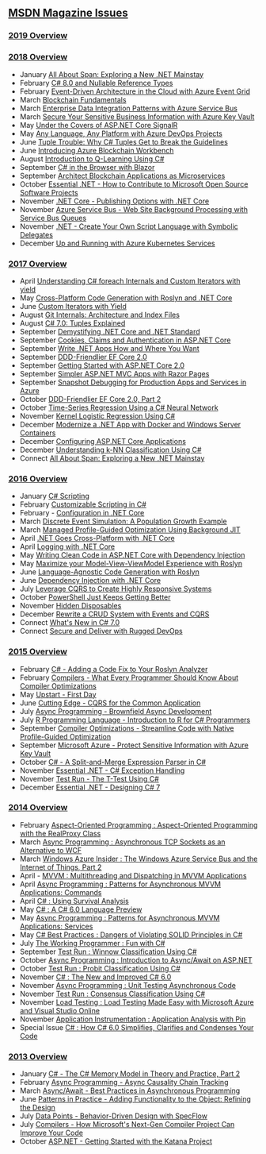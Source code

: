 ## [MSDN Magazine Issues](https://learn.microsoft.com/en-us/archive/msdn-magazine/msdn-magazine-issues)

### [2019 Overview](https://learn.microsoft.com/en-us/archive/msdn-magazine/2019/2019)


### [2018 Overview](https://learn.microsoft.com/en-us/archive/msdn-magazine/2018/2018)
- January [All About Span: Exploring a New .NET Mainstay](https://learn.microsoft.com/en-us/archive/msdn-magazine/2018/january/csharp-all-about-span-exploring-a-new-net-mainstay)
- February [C# 8.0 and Nullable Reference Types](https://learn.microsoft.com/en-us/archive/msdn-magazine/2018/february/essential-net-csharp-8-0-and-nullable-reference-types)
- February [Event-Driven Architecture in the Cloud with Azure Event Grid](https://learn.microsoft.com/en-us/archive/msdn-magazine/2018/february/azure-event-driven-architecture-in-the-cloud-with-azure-event-grid)
- March [Blockchain Fundamentals](https://learn.microsoft.com/en-us/archive/msdn-magazine/2018/march/blockchain-blockchain-fundamentals)
- March [Enterprise Data Integration Patterns with Azure Service Bus](https://learn.microsoft.com/en-us/archive/msdn-magazine/2018/march/azure-enterprise-data-integration-patterns-with-azure-service-bus)
- March [Secure Your Sensitive Business Information with Azure Key Vault](https://learn.microsoft.com/en-us/archive/msdn-magazine/2018/march/azure-secure-your-sensitive-business-information-with-azure-key-vault)
- May [Under the Covers of ASP.NET Core SignalR](https://learn.microsoft.com/en-us/archive/msdn-magazine/2018/may/cutting-edge-under-the-covers-of-asp-net-core-signalr)
- May [Any Language, Any Platform with Azure DevOps Projects](https://learn.microsoft.com/en-us/archive/msdn-magazine/2018/may/devops-any-language-any-platform-with-azure-devops-projects)
- June [Tuple Trouble: Why C# Tuples Get to Break the Guidelines](https://learn.microsoft.com/en-us/archive/msdn-magazine/2018/june/csharp-tuple-trouble-why-csharp-tuples-get-to-break-the-guidelines)
- June [Introducing Azure Blockchain Workbench](https://learn.microsoft.com/en-us/archive/msdn-magazine/2018/june/blockchain-introducing-azure-blockchain-workbench)
- August [Introduction to Q-Learning Using C#](https://learn.microsoft.com/en-us/archive/msdn-magazine/2018/august/test-run-introduction-to-q-learning-using-csharp)
- September [C# in the Browser with Blazor](https://learn.microsoft.com/en-us/archive/msdn-magazine/2018/september/web-development-csharp-in-the-browser-with-blazor)
- September [Architect Blockchain Applications as Microservices](https://learn.microsoft.com/en-us/archive/msdn-magazine/2018/september/microservices-architect-blockchain-applications-as-microservices)
- October [Essential .NET - How to Contribute to Microsoft Open Source Software Projects](https://learn.microsoft.com/en-us/archive/msdn-magazine/2018/october/essential-net-how-to-contribute-to-microsoft-open-source-software-projects)
- November [.NET Core - Publishing Options with .NET Core](https://learn.microsoft.com/en-us/archive/msdn-magazine/2018/november/net-core-publishing-options-with-net-core)
- November [Azure Service Bus - Web Site Background Processing with Service Bus Queues](https://learn.microsoft.com/en-us/archive/msdn-magazine/2018/november/azure-service-bus-web-site-background-processing-with-service-bus-queues)
- November [.NET - Create Your Own Script Language with Symbolic Delegates](https://learn.microsoft.com/en-us/archive/msdn-magazine/2018/november/net-create-your-own-script-language-with-symbolic-delegates)
- December [Up and Running with Azure Kubernetes Services](https://learn.microsoft.com/en-us/archive/msdn-magazine/2018/december/containers-up-and-running-with-azure-kubernetes-services)





### [2017 Overview](https://learn.microsoft.com/en-us/archive/msdn-magazine/2017/2017)
- April [Understanding C# foreach Internals and Custom Iterators with yield](https://learn.microsoft.com/en-us/archive/msdn-magazine/2017/april/essential-net-understanding-csharp-foreach-internals-and-custom-iterators-with-yield)
- May [Cross-Platform Code Generation with Roslyn and .NET Core](https://learn.microsoft.com/en-us/archive/msdn-magazine/2017/may/net-core-cross-platform-code-generation-with-roslyn-and-net-core)
- June [Custom Iterators with Yield](https://learn.microsoft.com/en-us/archive/msdn-magazine/2017/june/essential-net-custom-iterators-with-yield)
- August [Git Internals: Architecture and Index Files](https://learn.microsoft.com/en-us/archive/msdn-magazine/2017/august/devops-git-internals-architecture-and-index-files)
- August [C# 7.0: Tuples Explained](https://learn.microsoft.com/en-us/archive/msdn-magazine/2017/august/essential-net-csharp-7-0-tuples-explained)
- September [Demystifying .NET Core and .NET Standard](https://learn.microsoft.com/en-us/archive/msdn-magazine/2017/september/net-standard-demystifying-net-core-and-net-standard)
- September [Cookies, Claims and Authentication in ASP.NET Core](https://learn.microsoft.com/en-us/archive/msdn-magazine/2017/september/cutting-edge-cookies-claims-and-authentication-in-asp-net-core)
- September [Write .NET Apps How and Where You Want](https://learn.microsoft.com/en-us/archive/msdn-magazine/2017/september/net-core-write-net-apps-how-and-where-you-want)
- September [DDD-Friendlier EF Core 2.0](https://learn.microsoft.com/en-us/archive/msdn-magazine/2017/september/data-points-ddd-friendlier-ef-core-2-0)
- September [Getting Started with ASP.NET Core 2.0](https://learn.microsoft.com/en-us/archive/msdn-magazine/2017/september/asp-net-core-getting-started-with-asp-net-core-2-0)
- September [Simpler ASP.NET MVC Apps with Razor Pages](https://learn.microsoft.com/en-us/archive/msdn-magazine/2017/september/asp-net-core-simpler-asp-net-mvc-apps-with-razor-pages)
- September [Snapshot Debugging for Production Apps and Services in Azure](https://learn.microsoft.com/en-us/archive/msdn-magazine/2017/september/asp-net-core-snapshot-debugging-for-production-apps-and-services-in-azure)
- October [DDD-Friendlier EF Core 2.0, Part 2](https://learn.microsoft.com/en-us/archive/msdn-magazine/2017/october/data-points-ddd-friendlier-ef-core-2-0-part-2)
- October [Time-Series Regression Using a C# Neural Network](https://learn.microsoft.com/en-us/archive/msdn-magazine/2017/october/test-run-time-series-regression-using-a-csharp-neural-network)
- November [Kernel Logistic Regression Using C#](https://learn.microsoft.com/en-us/archive/msdn-magazine/2017/november/test-run-kernel-logistic-regression-using-csharp)
- December [Modernize a .NET App with Docker and Windows Server Containers](https://learn.microsoft.com/en-us/archive/msdn-magazine/2017/december/containers-modernize-a-net-app-with-docker-and-windows-server-containers)
- December [Configuring ASP.NET Core Applications](https://learn.microsoft.com/en-us/archive/msdn-magazine/2017/december/cutting-edge-configuring-asp-net-core-applications)
- December [Understanding k-NN Classification Using C#](https://learn.microsoft.com/en-us/archive/msdn-magazine/2017/december/test-run-understanding-k-nn-classification-using-csharp)
- Connect [All About Span: Exploring a New .NET Mainstay](https://learn.microsoft.com/en-us/archive/msdn-magazine/2017/connect/csharp-all-about-span-exploring-a-new-net-mainstay)




### [2016 Overview](https://learn.microsoft.com/en-us/archive/msdn-magazine/2016/msdn-magazine-issues-from-2016)
- January [C# Scripting](https://learn.microsoft.com/en-us/archive/msdn-magazine/2016/january/essential-net-csharp-scripting)
- February [Customizable Scripting in C#](https://learn.microsoft.com/en-us/archive/msdn-magazine/2016/february/csharp-customizable-scripting-in-csharp)
- February - [Configuration in .NET Core](https://learn.microsoft.com/en-us/archive/msdn-magazine/2016/february/essential-net-configuration-in-net-core)
- March [Discrete Event Simulation: A Population Growth Example](https://learn.microsoft.com/en-us/archive/msdn-magazine/2016/march/csharp-discrete-event-simulation-a-population-growth-example)
- March [Managed Profile-Guided Optimization Using Background JIT](https://learn.microsoft.com/en-us/archive/msdn-magazine/2016/march/compilers-managed-profile-guided-optimization-using-background-jit)
- April [.NET Goes Cross-Platform with .NET Core](https://learn.microsoft.com/en-us/archive/msdn-magazine/2016/april/net-core-net-goes-cross-platform-with-net-core)
- April [Logging with .NET Core](https://learn.microsoft.com/en-us/archive/msdn-magazine/2016/april/essential-net-logging-with-net-core)
- May [Writing Clean Code in ASP.NET Core with Dependency Injection](https://learn.microsoft.com/en-us/archive/msdn-magazine/2016/may/asp-net-writing-clean-code-in-asp-net-core-with-dependency-injection)
- May [Maximize your Model-View-ViewModel Experience with Roslyn](https://learn.microsoft.com/en-us/archive/msdn-magazine/2016/may/net-compiler-platform-maximize-your-model-view-viewmodel-experience-with-roslyn)
- June [Language-Agnostic Code Generation with Roslyn](https://learn.microsoft.com/en-us/archive/msdn-magazine/2016/june/net-compiler-platform-language-agnostic-code-generation-with-roslyn)
- June [Dependency Injection with .NET Core](https://learn.microsoft.com/en-us/archive/msdn-magazine/2016/june/essential-net-dependency-injection-with-net-core)
- July [Leverage CQRS to Create Highly Responsive Systems](https://learn.microsoft.com/en-us/archive/msdn-magazine/2016/july/cqrs-leverage-cqrs-to-create-highly-responsive-systems)
- October [PowerShell Just Keeps Getting Better](https://learn.microsoft.com/en-us/archive/msdn-magazine/2016/october/essential-net-powershell-just-keeps-getting-better)
- November [Hidden Disposables](https://learn.microsoft.com/en-us/archive/msdn-magazine/2016/november/net-framework-hidden-disposables)
- December [Rewrite a CRUD System with Events and CQRS](https://learn.microsoft.com/en-us/archive/msdn-magazine/2016/december/cutting-edge-rewrite-a-crud-system-with-events-and-cqrs)
- Connect [What's New in C# 7.0](https://learn.microsoft.com/en-us/archive/msdn-magazine/2016/connect/net-framework-what-s-new-in-csharp-7-0)
- Connect [Secure and Deliver with Rugged DevOps](https://learn.microsoft.com/en-us/archive/msdn-magazine/2016/connect/alm-and-devops-secure-and-deliver-with-rugged-devops)



### [2015 Overview](https://learn.microsoft.com/en-us/archive/msdn-magazine/2015/msdn-magazine-issues-from-2015)
- February [C# - Adding a Code Fix to Your Roslyn Analyzer](https://learn.microsoft.com/en-us/archive/msdn-magazine/2015/february/csharp-adding-a-code-fix-to-your-roslyn-analyzer)
- February [Compilers - What Every Programmer Should Know About Compiler Optimizations](https://learn.microsoft.com/en-us/archive/msdn-magazine/2015/february/compilers-what-every-programmer-should-know-about-compiler-optimizations)
- May [Upstart - First Day](https://learn.microsoft.com/en-us/archive/msdn-magazine/2015/may/upstart-first-day)
- June [Cutting Edge - CQRS for the Common Application](https://learn.microsoft.com/en-us/archive/msdn-magazine/2015/june/cutting-edge-cqrs-for-the-common-application)
- July [Async Programming - Brownfield Async Development](https://learn.microsoft.com/en-us/archive/msdn-magazine/2015/july/async-programming-brownfield-async-development)
- July [R Programming Language - Introduction to R for C# Programmers](https://learn.microsoft.com/en-us/archive/msdn-magazine/2015/july/r-programming-language-introduction-to-r-for-csharp-programmers)
- September [Compiler Optimizations - Streamline Code with Native Profile-Guided Optimization](https://learn.microsoft.com/en-us/archive/msdn-magazine/2015/september/compiler-optimizations-streamline-code-with-native-profile-guided-optimization)
- September [Microsoft Azure - Protect Sensitive Information with Azure Key Vault](https://learn.microsoft.com/en-us/archive/msdn-magazine/2015/september/microsoft-azure-protect-sensitive-information-with-azure-key-vault)
- October [C# - A Split-and-Merge Expression Parser in C#](https://learn.microsoft.com/en-us/archive/msdn-magazine/2015/october/csharp-a-split-and-merge-expression-parser-in-csharp)
- November [Essential .NET - C# Exception Handling](https://learn.microsoft.com/en-us/archive/msdn-magazine/2015/november/essential-net-csharp-exception-handling)
- November [Test Run - The T-Test Using C#](https://learn.microsoft.com/en-us/archive/msdn-magazine/2015/november/test-run-the-t-test-using-csharp)
- December [Essential .NET - Designing C# 7](https://learn.microsoft.com/en-us/archive/msdn-magazine/2015/december/essential-net-designing-csharp-7)



### [2014 Overview](https://learn.microsoft.com/en-us/archive/msdn-magazine/2014/msdn-magazine-issues-from-2014)
- February [Aspect-Oriented Programming : Aspect-Oriented Programming with the RealProxy Class](https://learn.microsoft.com/en-us/archive/msdn-magazine/2014/february/aspect-oriented-programming-aspect-oriented-programming-with-the-realproxy-class)
- March [Async Programming : Asynchronous TCP Sockets as an Alternative to WCF](https://learn.microsoft.com/en-us/archive/msdn-magazine/2014/march/async-programming-asynchronous-tcp-sockets-as-an-alternative-to-wcf)
- March [Windows Azure Insider : The Windows Azure Service Bus and the Internet of Things, Part 2](https://learn.microsoft.com/en-us/archive/msdn-magazine/2014/march/windows-azure-insider-the-windows-azure-service-bus-and-the-internet-of-things-part-2)
- April - [MVVM : Multithreading and Dispatching in MVVM Applications](https://learn.microsoft.com/en-us/archive/msdn-magazine/2014/april/mvvm-multithreading-and-dispatching-in-mvvm-applications)
- April [Async Programming : Patterns for Asynchronous MVVM Applications: Commands](https://learn.microsoft.com/en-us/archive/msdn-magazine/2014/april/async-programming-patterns-for-asynchronous-mvvm-applications-commands)
- April [C# : Using Survival Analysis
](https://learn.microsoft.com/en-us/archive/msdn-magazine/2014/april/csharp-using-survival-analysis)
- May [C# : A C# 6.0 Language Preview](https://learn.microsoft.com/en-us/archive/msdn-magazine/2014/may/csharp-a-csharp-6-0-language-preview)
- May [Async Programming : Patterns for Asynchronous MVVM Applications: Services](https://learn.microsoft.com/en-us/archive/msdn-magazine/2014/may/async-programming-patterns-for-asynchronous-mvvm-applications-services)
- May [C# Best Practices : Dangers of Violating SOLID Principles in C#](https://learn.microsoft.com/en-us/archive/msdn-magazine/2014/may/csharp-best-practices-dangers-of-violating-solid-principles-in-csharp)
- July [The Working Programmer : Fun with C#](https://learn.microsoft.com/en-us/archive/msdn-magazine/2014/july/the-working-programmer-fun-with-csharp)
- September [Test Run : Winnow Classification Using C#](https://learn.microsoft.com/en-us/archive/msdn-magazine/2014/september/test-run-winnow-classification-using-csharp)
- October [Async Programming : Introduction to Async/Await on ASP.NET](https://learn.microsoft.com/en-us/archive/msdn-magazine/2014/october/async-programming-introduction-to-async-await-on-asp-net)
- October [Test Run : Probit Classification Using C#](https://learn.microsoft.com/en-us/archive/msdn-magazine/2014/october/test-run-probit-classification-using-csharp)
- November [C# : The New and Improved C# 6.0](https://learn.microsoft.com/en-us/archive/msdn-magazine/2014/october/csharp-the-new-and-improved-csharp-6-0)
- November [Async Programming : Unit Testing Asynchronous Code](https://learn.microsoft.com/en-us/archive/msdn-magazine/2014/november/async-programming-unit-testing-asynchronous-code)
- November [Test Run : Consensus Classification Using C#](https://learn.microsoft.com/en-us/archive/msdn-magazine/2014/november/test-run-consensus-classification-using-csharp)
- November [Load Testing : Load Testing Made Easy with Microsoft Azure and Visual Studio Online](https://learn.microsoft.com/en-us/archive/msdn-magazine/2014/november/load-testing-load-testing-made-easy-with-microsoft-azure-and-visual-studio-online)
- November [Application Instrumentation : Application Analysis with Pin](https://learn.microsoft.com/en-us/archive/msdn-magazine/2014/november/application-instrumentation-application-analysis-with-pin)
- Special Issue [C# : How C# 6.0 Simplifies, Clarifies and Condenses Your Code](https://learn.microsoft.com/en-us/archive/msdn-magazine/2014/special-issue/csharp-how-csharp-6-0-simplifies-clarifies-and-condenses-your-code)



### [2013 Overview](https://learn.microsoft.com/en-us/archive/msdn-magazine/2013/msdn-magazine-issues-from-2013)
- January [C# - The C# Memory Model in Theory and Practice, Part 2](https://learn.microsoft.com/en-us/archive/msdn-magazine/2013/january/csharp-the-csharp-memory-model-in-theory-and-practice-part-2)
- February [Async Programming - Async Causality Chain Tracking](https://learn.microsoft.com/en-us/archive/msdn-magazine/2013/february/async-programming-async-causality-chain-tracking)
- March [Async/Await - Best Practices in Asynchronous Programming](https://learn.microsoft.com/en-us/archive/msdn-magazine/2013/march/async-await-best-practices-in-asynchronous-programming)
- June [Patterns in Practice - Adding Functionality to the Object: Refining the Design](https://learn.microsoft.com/en-us/archive/msdn-magazine/2013/june/patterns-in-practice-adding-functionality-to-the-object-refining-the-design)
- July [Data Points - Behavior-Driven Design with SpecFlow](https://learn.microsoft.com/en-us/archive/msdn-magazine/2013/july/data-points-behavior-driven-design-with-specflow)
- July [Compilers - How Microsoft's Next-Gen Compiler Project Can Improve Your Code](https://learn.microsoft.com/en-us/archive/msdn-magazine/2013/july/compilers-how-microsoft-s-next-gen-compiler-project-can-improve-your-code)
- October [ASP.NET - Getting Started with the Katana Project](https://learn.microsoft.com/en-us/archive/msdn-magazine/2013/october/asp-net-getting-started-with-the-katana-project)

